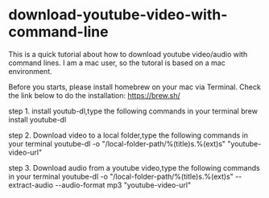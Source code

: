 # download-youtube-video-with-command-line

This is a quick tutorial about how to download youtube video/audio with command lines. I am a mac user, so the tutoral is based on a mac environment. 

Before you starts, please install homebrew on your mac via Terminal. Check the link below to do the installation: 
https://brew.sh/ 

step 1. install youtub-dl,type the following commands in your terminal 
	brew install youtube-dl  

step 2. Download video to a local folder,type the following commands in your terminal 
	youtube-dl -o "/local-folder-path/%(title)s.%(ext)s" "youtube-video-url"  

step 3. Download audio from a youtube video,type the following commands in your terminal 
	youtube-dl -o "/local-folder-path/%(title)s.%(ext)s" --extract-audio --audio-format mp3 "youtube-video-url" 
